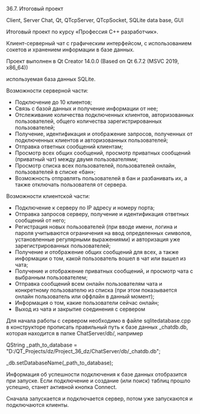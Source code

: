 36.7. Итоговый проект

Client, Server Chat, Qt, QTcpServer, QTcpSocket, SQLite data base, GUI

Итоговый проект по курсу «Профессия C++ разработчик».

Клиент-серверный чат с графическим интерфейсом, с использованием сокетов и хранением информации в базе данных.

Проект выполнен в Qt Creator 14.0.0 (Based on Qt 6.7.2 (MSVC 2019, x86_64))

 используемая база данных SQLite.

Возможности серверной части:
- Подключение до 10 клиентов;
- Связь с базой данных и получение информации от нее;
- Отслеживание количества подключенных клиентов, авторизованных пользователей, общего количества зарегистрированных пользователей;
- Получение, идентификация и отображение запросов, полученных от подключенных клиентов и авторизованных пользователей;
- Отправка ответных сообщений клиентам;
- Просмотр всех общих сообщений, просмотр приватных сообщений (приватный чат) между двумя пользователями;
- Просмотр списка всех пользователей, пользователей онлайн, пользователей в списке «бан»;
- Возможность отправлять пользователей в бан и разбанивать их, а также отключать пользователя от сервера.

Возможности клиентской части:
 - Подключение к серверу по IP адресу и номеру порта;
 - Отправка запросов серверу, получение и идентификация ответных сообщений от него;
 - Регистрация новых пользователей (при вводе имени, логина и пароля учитываются ограничения на ввод определенных символов, установленные регулярными выражениями) и авторизация уже зарегистрированных пользователей;
 - Получение и отображение общих сообщений для всех, а также информации о том, какой пользователь вошел в чат или вышел из чата;
 - Получение и отображение приватных сообщений, и просмотр чата с выбранным пользователем;
 - Отправка сообщений всем онлайн пользователям чата и конкретному пользователю из списка (при этом показывается онлайн пользователь или оффлайн в данный момент);
 - Информация о том, какие пользователи сейчас онлайн;
 - Выход из чата и закрытие соединения с сервером

Для начала работы с сервером необходимо в файле sqlitedatabase.cpp в конструкторе прописать правильный путь к базе данных _chatdb.db, которая находится в папке ChatServer/db/, например

QString _path_to_database = "D:/QT_Projects/dz/Project_36_dz/ChatServer/db/_chatdb.db";

_db.setDatabaseName(_path_to_database);

Информация об успешности подключения к базе данных отобразится при запуске.
Если подключение и создание (или поиск) таблиц прошло успешно, станет активной кнопка Connect. 

Сначала запускается и подключается сервер, потом уже запускаются и подключаются клиенты.

